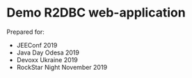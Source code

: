 # Demo R2DBC web-application

Prepared for:

 - JEEConf 2019
 - Java Day Odesa 2019
 - Devoxx Ukraine 2019
 - RockStar Night November 2019
